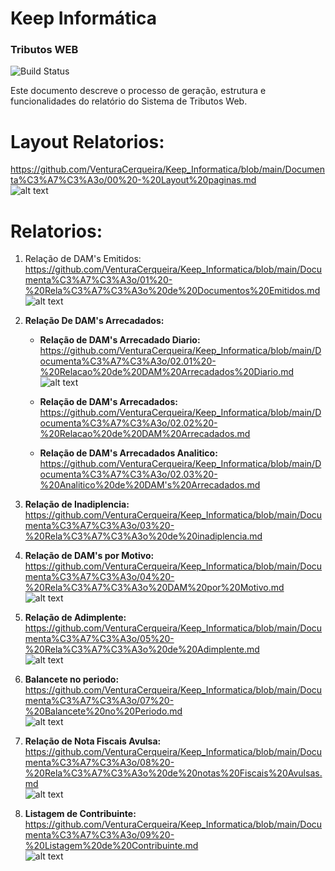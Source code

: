 # Keep Informática
### Tributos WEB 
![Build Status](https://travis-ci.org/joemccann/dillinger.svg?branch=master)

 Este documento descreve o processo de geração, estrutura e funcionalidades do relatório do Sistema de Tributos Web.

# Layout Relatorios:
<https://github.com/VenturaCerqueira/Keep_Informatica/blob/main/Documenta%C3%A7%C3%A3o/00%20-%20Layout%20paginas.md>
<br>
![alt text](/Fotos/layout.png)

#   Relatorios:

1.  Relação de DAM's Emitidos:
    <https://github.com/VenturaCerqueira/Keep_Informatica/blob/main/Documenta%C3%A7%C3%A3o/01%20-%20Rela%C3%A7%C3%A3o%20de%20Documentos%20Emitidos.md>
    <br>
    ![alt text](/Fotos/emitidos.png)

2.  **Relação De DAM's Arrecadados:** <br>
    -   **Relação de DAM's Arrecadado Diario:**<br>
        <https://github.com/VenturaCerqueira/Keep_Informatica/blob/main/Documenta%C3%A7%C3%A3o/02.01%20-%20Relacao%20de%20DAM%20Arrecadados%20Diario.md>
        <br>
        ![alt text](/Fotos/dam_arrecadados.png)

    -   **Relação de DAM's Arrecadados:**<br>
        <https://github.com/VenturaCerqueira/Keep_Informatica/blob/main/Documenta%C3%A7%C3%A3o/02.02%20-%20Relacao%20de%20DAM%20Arrecadados.md>     
    -   **Relação de DAM's Arrecadados Analitico:**<br> 
        <https://github.com/VenturaCerqueira/Keep_Informatica/blob/main/Documenta%C3%A7%C3%A3o/02.03%20-%20Analitico%20de%20DAM's%20Arrecadados.md>
3.  **Relação de Inadiplencia:**<br>
    <https://github.com/VenturaCerqueira/Keep_Informatica/blob/main/Documenta%C3%A7%C3%A3o/03%20-%20Rela%C3%A7%C3%A3o%20de%20inadiplencia.md>
4.  **Relação de DAM's por Motivo:**<br>
    <https://github.com/VenturaCerqueira/Keep_Informatica/blob/main/Documenta%C3%A7%C3%A3o/04%20-%20Rela%C3%A7%C3%A3o%20DAM%20por%20Motivo.md>
    <br>
    ![alt text](Fotos/dampormotivo.png)
5.  **Relação de Adimplente:**<br>
    <https://github.com/VenturaCerqueira/Keep_Informatica/blob/main/Documenta%C3%A7%C3%A3o/05%20-%20Rela%C3%A7%C3%A3o%20de%20Adimplente.md>
    <br>
    ![alt text](/Fotos/listagem_de_contribuinte_adimplentes.png)
6.  **Balancete no periodo:**<br>
    <https://github.com/VenturaCerqueira/Keep_Informatica/blob/main/Documenta%C3%A7%C3%A3o/07%20-%20Balancete%20no%20Periodo.md>
    <br>
    ![alt text](/Fotos/balancete.png)
7.  **Relação de Nota Fiscais Avulsa:**<br> 
    <https://github.com/VenturaCerqueira/Keep_Informatica/blob/main/Documenta%C3%A7%C3%A3o/08%20-%20Rela%C3%A7%C3%A3o%20de%20notas%20Fiscais%20Avulsas.md>
    <br>
    ![alt text](Fotos/notafiscal.png)
8.  **Listagem de Contribuinte:** <br>
    <https://github.com/VenturaCerqueira/Keep_Informatica/blob/main/Documenta%C3%A7%C3%A3o/09%20-%20Listagem%20de%20Contribuinte.md>
    <br>
    ![alt text](Fotos/Listagem%20dos%20contribuinte.png)

